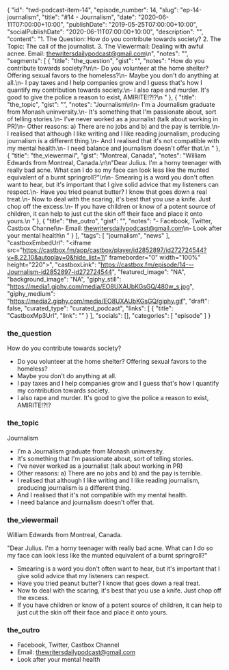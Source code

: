 {
	"id": "twd-podcast-item-14",
	"episode_number": 14,
	"slug": "ep-14-journalism",
	"title": "#14 - Journalism",
	"date": "2020-06-11T07:00:00+10:00",
	"publishDate": "2019-05-25T07:00:00+10:00",
	"socialPublishDate": "2020-06-11T07:00:00+10:00",
	"description": "",
	"content": "1. The Question: How do you contribute towards society? 2. The Topic: The call of the journalist. 3. The Viewermail: Dealing with awful acnee. Email: thewritersdailypodcast@gmail.com\n",
	"notes": "",
	"segments": [
		{
			"title": "the_question",
			"gist": "",
			"notes": "How do you contribute towards society?\n\n- Do you volunteer at the home shelter? Offering sexual favors to the homeless?\n- Maybe you don't do anything at all.\n- I pay taxes and I help companies grow and I guess that's how I quantify my contribution towards society.\n- I also rape and murder. It's good to give the police a reason to exist, AMIRITE!?!?\n      "
		},
		{
			"title": "the_topic",
			"gist": "",
			"notes": "Journalism\n\n- I'm a Journalism graduate from Monash uninversity.\n- It's something that I'm passionate about, sort of telling stories.\n- I've never worked as a journalist (talk about working in PR)\n- Other reasons: a) There are no jobs and b) and the pay is terrible.\n- I realised that although I like writing and I like reading journalism, producing journalism is a different thing.\n- And I realised that it's not compatible with my mental health.\n- I need balance and journalism doesn't offer that.\n      "
		},
		{
			"title": "the_viewermail",
			"gist": "Montreal, Canada",
			"notes": "William Edwards from Montreal, Canada.\n\n\"Dear Julius. I'm a horny teenager with really bad acne. What can I do so my face can look less like the munted equivalent of a burnt springroll?\"\n\n- Smearing is a word you don't often want to hear, but it's important that I give solid advice that my listeners can respect.\n- Have you tried peanut butter? I know that goes down a real treat.\n- Now to deal with the scaring, it's best that you use a knife. Just chop off the excess.\n- If you have children or know of a potent source of children, it can help to just cut the skin off their face and place it onto yours.\n      "
		},
		{
			"title": "the_outro",
			"gist": "",
			"notes": "- Facebook, Twitter, Castbox Channel\n- Email: thewritersdailypodcast@gmail.com\n- Look after your mental health\n      "
		}
	],
	"tags": [
		"journalism",
		"news"
	],
	"castboxEmbedUrl": "<iframe src=\"https://castbox.fm/app/castbox/player/id2852897/id272724544?v=8.22.10&autoplay=0&hide_list=1\" frameborder=\"0\" width=\"100%\" height=\"220\"></iframe>",
	"castboxLink": "https://castbox.fm/episode/14---Journalism-id2852897-id272724544",
	"featured_image": "NA",
	"background_image": "NA",
	"giphy_still": "https://media1.giphy.com/media/EO8UXAUbKGsGQ/480w_s.jpg",
	"giphy_medium": "https://media2.giphy.com/media/EO8UXAUbKGsGQ/giphy.gif",
	"draft": false,
	"curated_type": "curated_podcast",
	"links": [
		{
			"title": "CastboxMp3Url",
			"link": ""
		}
	],
	"socials": [],
	"categories": [
		"episode"
	]
}

### the_question

How do you contribute towards society?

- Do you volunteer at the home shelter? Offering sexual favors to the homeless?
- Maybe you don't do anything at all.
- I pay taxes and I help companies grow and I guess that's how I quantify my contribution towards society.
- I also rape and murder. It's good to give the police a reason to exist, AMIRITE!?!?
      
### the_topic

Journalism

- I'm a Journalism graduate from Monash uninversity.
- It's something that I'm passionate about, sort of telling stories.
- I've never worked as a journalist (talk about working in PR)
- Other reasons: a) There are no jobs and b) and the pay is terrible.
- I realised that although I like writing and I like reading journalism, producing journalism is a different thing.
- And I realised that it's not compatible with my mental health.
- I need balance and journalism doesn't offer that.
      
### the_viewermail

William Edwards from Montreal, Canada.

"Dear Julius. I'm a horny teenager with really bad acne. What can I do so my face can look less like the munted equivalent of a burnt springroll?"

- Smearing is a word you don't often want to hear, but it's important that I give solid advice that my listeners can respect.
- Have you tried peanut butter? I know that goes down a real treat.
- Now to deal with the scaring, it's best that you use a knife. Just chop off the excess.
- If you have children or know of a potent source of children, it can help to just cut the skin off their face and place it onto yours.
      
### the_outro

- Facebook, Twitter, Castbox Channel
- Email: thewritersdailypodcast@gmail.com
- Look after your mental health
      
